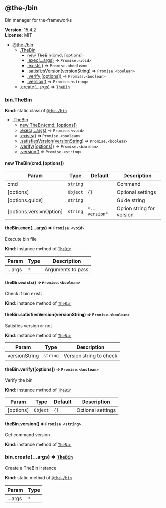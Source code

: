 <!--- Code generated by @the-/script-doc. DO NOT EDIT. -->

<a name="module_@the-/bin"></a>

## @the-/bin
Bin manager for the-frameworks

**Version**: 15.4.2  
**License**: MIT  

* [@the-/bin](#module_@the-/bin)
    * [.TheBin](#module_@the-/bin.TheBin)
        * [new TheBin(cmd, [options])](#new_module_@the-/bin.TheBin_new)
        * [.exec(...args)](#module_@the-/bin.TheBin+exec) ⇒ <code>Promise.&lt;void&gt;</code>
        * [.exists()](#module_@the-/bin.TheBin+exists) ⇒ <code>Promise.&lt;boolean&gt;</code>
        * [.satisfiesVersion(versionString)](#module_@the-/bin.TheBin+satisfiesVersion) ⇒ <code>Promise.&lt;boolean&gt;</code>
        * [.verify([options])](#module_@the-/bin.TheBin+verify) ⇒ <code>Promise.&lt;boolean&gt;</code>
        * [.version()](#module_@the-/bin.TheBin+version) ⇒ <code>Promise.&lt;string&gt;</code>
    * [.create(...args)](#module_@the-/bin.create) ⇒ [<code>TheBin</code>](#module_@the-/bin.TheBin)

<a name="module_@the-/bin.TheBin"></a>

### bin.TheBin
**Kind**: static class of [<code>@the-/bin</code>](#module_@the-/bin)  

* [.TheBin](#module_@the-/bin.TheBin)
    * [new TheBin(cmd, [options])](#new_module_@the-/bin.TheBin_new)
    * [.exec(...args)](#module_@the-/bin.TheBin+exec) ⇒ <code>Promise.&lt;void&gt;</code>
    * [.exists()](#module_@the-/bin.TheBin+exists) ⇒ <code>Promise.&lt;boolean&gt;</code>
    * [.satisfiesVersion(versionString)](#module_@the-/bin.TheBin+satisfiesVersion) ⇒ <code>Promise.&lt;boolean&gt;</code>
    * [.verify([options])](#module_@the-/bin.TheBin+verify) ⇒ <code>Promise.&lt;boolean&gt;</code>
    * [.version()](#module_@the-/bin.TheBin+version) ⇒ <code>Promise.&lt;string&gt;</code>

<a name="new_module_@the-/bin.TheBin_new"></a>

#### new TheBin(cmd, [options])

| Param | Type | Default | Description |
| --- | --- | --- | --- |
| cmd | <code>string</code> |  | Command |
| [options] | <code>Object</code> | <code>{}</code> | Optional settings |
| [options.guide] | <code>string</code> |  | Guide string |
| [options.versionOption] | <code>string</code> | <code>&quot;--version&quot;</code> | Option string for version |

<a name="module_@the-/bin.TheBin+exec"></a>

#### theBin.exec(...args) ⇒ <code>Promise.&lt;void&gt;</code>
Execute bin file

**Kind**: instance method of [<code>TheBin</code>](#module_@the-/bin.TheBin)  

| Param | Type | Description |
| --- | --- | --- |
| ...args | <code>\*</code> | Arguments to pass |

<a name="module_@the-/bin.TheBin+exists"></a>

#### theBin.exists() ⇒ <code>Promise.&lt;boolean&gt;</code>
Check if bin exists

**Kind**: instance method of [<code>TheBin</code>](#module_@the-/bin.TheBin)  
<a name="module_@the-/bin.TheBin+satisfiesVersion"></a>

#### theBin.satisfiesVersion(versionString) ⇒ <code>Promise.&lt;boolean&gt;</code>
Satisfies version or not

**Kind**: instance method of [<code>TheBin</code>](#module_@the-/bin.TheBin)  

| Param | Type | Description |
| --- | --- | --- |
| versionString | <code>string</code> | Version string to check |

<a name="module_@the-/bin.TheBin+verify"></a>

#### theBin.verify([options]) ⇒ <code>Promise.&lt;boolean&gt;</code>
Verify the bin

**Kind**: instance method of [<code>TheBin</code>](#module_@the-/bin.TheBin)  

| Param | Type | Default | Description |
| --- | --- | --- | --- |
| [options] | <code>Object</code> | <code>{}</code> | Optional settings |

<a name="module_@the-/bin.TheBin+version"></a>

#### theBin.version() ⇒ <code>Promise.&lt;string&gt;</code>
Get command version

**Kind**: instance method of [<code>TheBin</code>](#module_@the-/bin.TheBin)  
<a name="module_@the-/bin.create"></a>

### bin.create(...args) ⇒ [<code>TheBin</code>](#module_@the-/bin.TheBin)
Create a TheBin instance

**Kind**: static method of [<code>@the-/bin</code>](#module_@the-/bin)  

| Param | Type |
| --- | --- |
| ...args | <code>\*</code> | 

